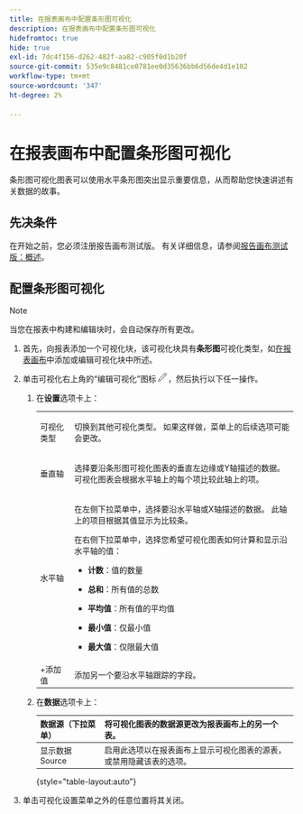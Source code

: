 ```yaml
---
title: 在报表画布中配置条形图可视化
description: 在报表画布中配置条形图可视化
hidefromtoc: true
hide: true
exl-id: 7dc4f156-d262-482f-aa82-c905f0d1b20f
source-git-commit: 535e9c8481ce0781ee0d35636bb6d56de4d1e102
workflow-type: tm+mt
source-wordcount: '347'
ht-degree: 2%

---
```


# 在报表画布中配置条形图可视化

条形图可视化图表可以使用水平条形图突出显示重要信息，从而帮助您快速讲述有关数据的故事。

## 先决条件

在开始之前，您必须注册报告画布测试版。 有关详细信息，请参阅[报告画布测试版：概述](/help/quicksilver/product-announcements/betas/canvas-dashboards-beta/reporting-canvas-beta-overview.md)。

## 配置条形图可视化

>[!NOTE]
>
>当您在报表中构建和编辑块时，会自动保存所有更改。

1. 首先，向报表添加一个可视化块，该可视化块具有&#x200B;**条形图**&#x200B;可视化类型，如[在报表画布](../../../reports-and-dashboards/reporting-canvas/visualization-blocks/add-or-edit-report-visualization.md)中添加或编辑可视化块中所述。

1. 单击可视化右上角的“编辑可视化”图标![](assets/edit-icon.png)，然后执行以下任一操作。

   1. 在&#x200B;**设置**&#x200B;选项卡上：

      <table style="table-layout:auto">
       <col>
       <col>
       <tbody>
        <tr>
         <td role="rowheader">可视化类型</td>
         <td><p>切换到其他可视化类型。 如果这样做，菜单上的后续选项可能会更改。</p></td>
        </tr>
        <tr>
         <td role="rowheader">垂直轴</td>
         <td><p>选择要沿条形图可视化图表的垂直左边缘或Y轴描述的数据。 可视化图表会根据水平轴上的每个项比较此轴上的项。</p></td>
        </tr>
        <tr>
         <td role="rowheader">水平轴</td>
         <td><p>在左侧下拉菜单中，选择要沿水平轴或X轴描述的数据。 此轴上的项目根据其值显示为比较条。</p><p>在右侧下拉菜单中，选择您希望可视化图表如何计算和显示沿水平轴的值：</p>
          <ul>
           <li><p><b>计数</b>：值的数量</p></li>
           <li><p><b>总和</b>：所有值的总数 </p></li>
           <li><p><b>平均值</b>：所有值的平均值</p></li>
           <li><p><b>最小值</b>：仅最小值</p></li>
           <li><p><b>最大值</b>：仅限最大值</p></li>
          </ul></td>
        </tr>
        <tr>
         <td role="rowheader">+添加值</td>
         <td>添加另一个要沿水平轴跟踪的字段。</td>
        </tr>
       </tbody>
      </table>

   1. 在&#x200B;**数据**&#x200B;选项卡上：

      | 数据源（下拉菜单） | 将可视化图表的数据源更改为报表画布上的另一个表。 |
      |---|---|
      | 显示数据Source | 启用此选项以在报表画布上显示可视化图表的源表，或禁用隐藏该表的选项。 |

      {style="table-layout:auto"}

      <!--   
      NOLAN-FLAG: convert table to html. 
      -->

1. 单击可视化设置菜单之外的任意位置将其关闭。
